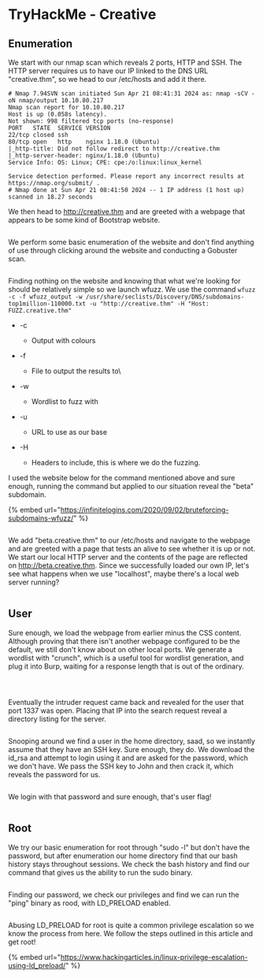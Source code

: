 # TryHackMe - Creative



## Enumeration

We start with our nmap scan which reveals 2 ports, HTTP and SSH. The HTTP server requires us to have our IP linked to the DNS URL "creative.thm", so we head to our /etc/hosts and add it there.

```
# Nmap 7.94SVN scan initiated Sun Apr 21 08:41:31 2024 as: nmap -sCV -oN nmap/output 10.10.80.217
Nmap scan report for 10.10.80.217
Host is up (0.058s latency).
Not shown: 998 filtered tcp ports (no-response)
PORT   STATE  SERVICE VERSION
22/tcp closed ssh
80/tcp open   http    nginx 1.18.0 (Ubuntu)
|_http-title: Did not follow redirect to http://creative.thm
|_http-server-header: nginx/1.18.0 (Ubuntu)
Service Info: OS: Linux; CPE: cpe:/o:linux:linux_kernel

Service detection performed. Please report any incorrect results at https://nmap.org/submit/ .
# Nmap done at Sun Apr 21 08:41:50 2024 -- 1 IP address (1 host up) scanned in 18.27 seconds

```

We then head to http://creative.thm and are greeted with a webpage that appears to be some kind of Bootstrap website.

<figure><img src=".gitbook/assets/LuwoF1ekGw.png" alt=""><figcaption></figcaption></figure>

We perform some basic enumeration of the website and don't find anything of use through clicking around the website and conducting a Gobuster scan.&#x20;

<figure><img src=".gitbook/assets/v3mg4vuBTc.png" alt=""><figcaption></figcaption></figure>

Finding nothing on the website and knowing that what we're looking for should be relatively simple so we launch wfuzz. We use the command `wfuzz -c -f wfuzz_output -w /usr/share/seclists/Discovery/DNS/subdomains-top1million-110000.txt -u "http://creative.thm" -H "Host: FUZZ.creative.thm"`

* \-c
  * Output with colours
* \-f
  * File to output the results to\

* \-w
  * Wordlist to fuzz with
* \-u
  * URL to use as our base
* \-H
  * Headers to include, this is where we do the fuzzing.&#x20;

I used the website below for the command mentioned above and sure enough, running the command but applied to our situation reveal the "beta" subdomain.

{% embed url="https://infinitelogins.com/2020/09/02/bruteforcing-subdomains-wfuzz/" %}

<figure><img src=".gitbook/assets/inNNkvNACA.png" alt=""><figcaption></figcaption></figure>

We add "beta.creative.thm" to our /etc/hosts and navigate to the webpage and are greeted with a page that tests an alive to see whether it is up or not. We start our local HTTP server and the contents of the page are reflected on http://beta.creative.thm. Since we successfully loaded our own IP, let's see what happens when we use "localhost", maybe there's a local web server running?

<figure><img src=".gitbook/assets/ZjLJUcejTG.png" alt=""><figcaption></figcaption></figure>



## User

Sure enough, we load the webpage from earlier minus the CSS content. Although proving that there isn't another webpage configured to be the default, we still don't know about on other local ports. We generate a wordlist with "crunch", which is a useful tool for wordlist generation, and plug it into Burp, waiting for a response length that is out of the ordinary.

<figure><img src=".gitbook/assets/0uTB27TWIJ.png" alt=""><figcaption></figcaption></figure>

<figure><img src=".gitbook/assets/sn5Dgb3Sic.png" alt=""><figcaption></figcaption></figure>

<figure><img src=".gitbook/assets/CDchSGKicC.png" alt=""><figcaption></figcaption></figure>

Eventually the intruder request came back and revealed for the user that port 1337 was open. Placing that IP into the search request reveal a directory listing for the server.&#x20;

<figure><img src=".gitbook/assets/mS2MSKurKR.png" alt=""><figcaption></figcaption></figure>

Snooping around we find a user in the home directory, saad, so we instantly assume that they have an SSH key. Sure enough, they do. We download the id\_rsa and attempt to login using it and are asked for the password, which we don't have. We pass the SSH key to John and then crack it, which reveals the password for us.

&#x20;

<figure><img src=".gitbook/assets/0J4WDgVu8u.png" alt=""><figcaption></figcaption></figure>

We login with that password and sure enough, that's user flag!

<figure><img src=".gitbook/assets/ARCfUotPbN.png" alt=""><figcaption></figcaption></figure>



## Root

We try our basic enumeration for root through "sudo -l" but don't have the password, but after enumeration our home directory find that our bash history stays throughout sessions. We check the bash history and find our command that gives us the ability to run the sudo binary.

<figure><img src=".gitbook/assets/WbdOLG3OW6.png" alt=""><figcaption></figcaption></figure>



Finding our password, we check our privileges and find we can run the "ping" binary as rood, with LD\_PRELOAD enabled.

&#x20;

<figure><img src=".gitbook/assets/cLHqpxbZ4W.png" alt=""><figcaption></figcaption></figure>

Abusing LD\_PRELOAD for root is quite a common privilege escalation so we know the process from here. We follow the steps outlined in this article and get root!&#x20;

{% embed url="https://www.hackingarticles.in/linux-privilege-escalation-using-ld_preload/" %}

<figure><img src=".gitbook/assets/lRhDsa213r.png" alt=""><figcaption></figcaption></figure>

<figure><img src=".gitbook/assets/lNZfCvEHrd.png" alt=""><figcaption></figcaption></figure>
